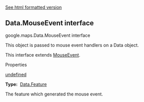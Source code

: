 [See html formatted version](https://huasofoundries.github.io/google-maps-documentation/Data.MouseEvent.html)

Data.MouseEvent interface
-------------------------

google.maps.Data.MouseEvent interface

This object is passed to mouse event handlers on a Data object.

This interface extends [MouseEvent](/maps/documentation/javascript/reference/3.40/map#MouseEvent).

Properties

[undefined](#Data.MouseEvent.feature)

**Type:**  [Data.Feature](Data.md)

The feature which generated the mouse event.